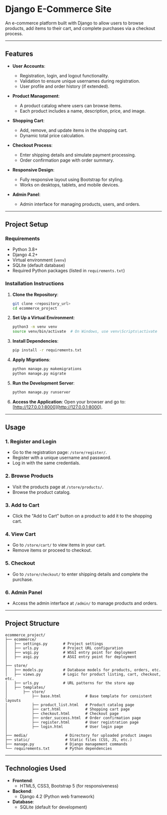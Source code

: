 # **Django E-Commerce Site**

An e-commerce platform built with Django to allow users to browse products, add items to their cart, and complete purchases via a checkout process.

---

## **Features**

- **User Accounts**:
  - Registration, login, and logout functionality.
  - Validation to ensure unique usernames during registration.
  - User profile and order history (if extended).

- **Product Management**:
  - A product catalog where users can browse items.
  - Each product includes a name, description, price, and image.

- **Shopping Cart**:
  - Add, remove, and update items in the shopping cart.
  - Dynamic total price calculation.

- **Checkout Process**:
  - Enter shipping details and simulate payment processing.
  - Order confirmation page with order summary.

- **Responsive Design**:
  - Fully responsive layout using Bootstrap for styling.
  - Works on desktops, tablets, and mobile devices.

- **Admin Panel**:
  - Admin interface for managing products, users, and orders.

---

## **Project Setup**

### **Requirements**
- Python 3.8+
- Django 4.2+
- Virtual environment (`venv`)
- SQLite (default database)
- Required Python packages (listed in `requirements.txt`)

### **Installation Instructions**

1. **Clone the Repository**:
   ```bash
   git clone <repository_url>
   cd ecommerce_project
   ```

2. **Set Up a Virtual Environment**:
   ```bash
   python3 -m venv venv
   source venv/bin/activate  # On Windows, use venv\Scripts\activate
   ```

3. **Install Dependencies**:
   ```bash
   pip install -r requirements.txt
   ```

4. **Apply Migrations**:
   ```bash
   python manage.py makemigrations
   python manage.py migrate
   ```

5. **Run the Development Server**:
   ```bash
   python manage.py runserver
   ```

6. **Access the Application**:
   Open your browser and go to: [http://127.0.0.1:8000](http://127.0.0.1:8000).

---

## **Usage**

### **1. Register and Login**
- Go to the registration page: `/store/register/`.
- Register with a unique username and password.
- Log in with the same credentials.

### **2. Browse Products**
- Visit the products page at `/store/products/`.
- Browse the product catalog.

### **3. Add to Cart**
- Click the "Add to Cart" button on a product to add it to the shopping cart.

### **4. View Cart**
- Go to `/store/cart/` to view items in your cart.
- Remove items or proceed to checkout.

### **5. Checkout**
- Go to `/store/checkout/` to enter shipping details and complete the purchase.

### **6. Admin Panel**
- Access the admin interface at `/admin/` to manage products and orders.

---

## **Project Structure**

```plaintext
ecommerce_project/
├── ecommerce/
│   ├── settings.py       # Project settings
│   ├── urls.py           # Project URL configuration
│   ├── wsgi.py           # WSGI entry point for deployment
│   ├── asgi.py           # ASGI entry point for deployment
│
├── store/
│   ├── models.py         # Database models for products, orders, etc.
│   ├── views.py          # Logic for product listing, cart, checkout, etc.
│   ├── urls.py           # URL patterns for the store app
│   ├── templates/
│       ├── store/
│           ├── base.html           # Base template for consistent layouts
│           ├── product_list.html   # Product catalog page
│           ├── cart.html           # Shopping cart page
│           ├── checkout.html       # Checkout page
│           ├── order_success.html  # Order confirmation page
│           ├── register.html       # User registration page
│           ├── login.html          # User login page
│
├── media/                 # Directory for uploaded product images
├── static/                # Static files (CSS, JS, etc.)
├── manage.py              # Django management commands
└── requirements.txt       # Python dependencies
```

---

## **Technologies Used**

- **Frontend**:
  - HTML5, CSS3, Bootstrap 5 (for responsiveness)
- **Backend**:
  - Django 4.2 (Python web framework)
- **Database**:
  - SQLite (default for development)




